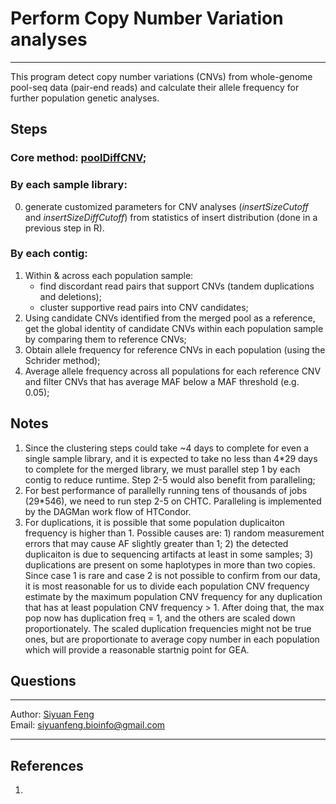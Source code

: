 # Perform Copy Number Variation analyses

----
This program detect copy number variations (CNVs) from whole-genome pool-seq data (pair-end reads) and calculate their allele frequency for further population genetic analyses.

## Steps
### Core method: [poolDiffCNV][1];
### By each sample library:
0. generate customized parameters for CNV analyses (*insertSizeCutoff* and *insertSizeDiffCutoff*) from statistics of insert distribution (done in a previous step in R).

### By each contig:
1. Within & across each population sample:
    * find discordant read pairs that support CNVs (tandem duplications and deletions);
    * cluster supportive read pairs into CNV candidates;
2. Using candidate CNVs identified from the merged pool as a reference, get the global identity of candidate CNVs within each population sample by comparing them to reference CNVs;
3. Obtain allele frequency for reference CNVs in each population (using the Schrider method);
4. Average allele frequency across all populations for each reference CNV and filter CNVs that has average MAF below a MAF threshold (e.g. 0.05);

## Notes
1. Since the clustering steps could take ~4 days to complete for even a single sample library, and it is expected to take no less than 4*29 days to complete for the merged library, we must parallel step 1 by each contig to reduce runtime. Step 2-5 would also benefit from paralleling;
2. For best performance of parallelly running tens of thousands of jobs (29*546), we need to run step 2-5 on CHTC. Paralleling is implemented by the DAGMan work flow of HTCondor.
3. For duplications, it is possible that some population duplicaiton frequency is higher than 1. Possible causes are: 1) random measurement errors that may cause AF slightly greater than 1; 2) the detected duplicaiton is due to sequencing artifacts at least in some samples; 3) duplications are present on some haplotypes in more than two copies. Since case 1 is rare and case 2 is not possible to confirm from our data, it is most reasonable for us to divide each population CNV frequency estimate by the maximum population CNV frequency for any duplication that has at least population CNV frequency > 1. After doing that, the max pop now has duplication freq = 1, and the others are scaled down proportionately. The scaled duplication frequencies might not be true ones, but are proportionate to average copy number in each population which will provide a reasonable startnig point for GEA.

## Questions

----
Author: [Siyuan Feng](https://scholar.google.com/citations?user=REHFXSsAAAAJ&hl)  
Email: siyuanfeng.bioinfo@gmail.com

----
## References
1. [1]: https://github.com/Sfeng666/poolDiffCNV (poolDiffCNV git repo)